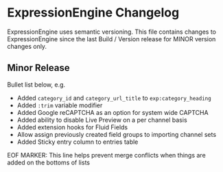 # ExpressionEngine Changelog

ExpressionEngine uses semantic versioning. This file contains changes to ExpressionEngine since the last Build / Version release for MINOR version changes only.

## Minor Release
Bullet list below, e.g.
   - Added `category_id` and `category_url_title` to `exp:category_heading`
   - Added `:trim` variable modifier
   - Added Google reCAPTCHA as an option for system wide CAPTCHA
   - Added ability to disable Live Preview on a per channel basis
   - Added extension hooks for Fluid Fields
   - Allow assign previously created field groups to importing channel sets
   - Added Sticky entry column to entries table


EOF MARKER: This line helps prevent merge conflicts when things are
added on the bottoms of lists
